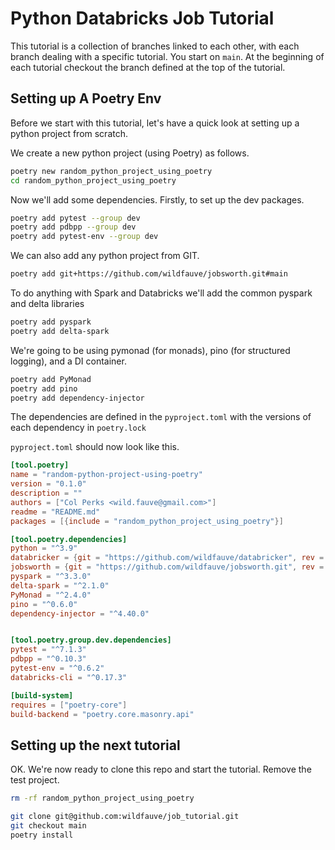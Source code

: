 # Python Databricks Job Tutorial

This tutorial is a collection of branches linked to each other, with each branch dealing with a specific tutorial.  You start on `main`.  At the beginning of each tutorial checkout the branch defined at the top of the tutorial.

## Setting up A Poetry Env

Before we start with this tutorial, let's have a quick look at setting up a python project from scratch. 

We create a new python project (using Poetry) as follows.

```bash
poetry new random_python_project_using_poetry
cd random_python_project_using_poetry
```

Now we'll add some dependencies.  Firstly, to set up the dev packages.

```bash
poetry add pytest --group dev
poetry add pdbpp --group dev
poetry add pytest-env --group dev
```

We can also add any python project from GIT.

```bash
poetry add git+https://github.com/wildfauve/jobsworth.git#main
```

To do anything with Spark and Databricks we'll add the common pyspark and delta libraries

```bash
poetry add pyspark
poetry add delta-spark
```

We're going to be using pymonad (for monads), pino (for structured logging), and a DI container.

```bash
poetry add PyMonad
poetry add pino
poetry add dependency-injector
```

The dependencies are defined in the `pyproject.toml` with the versions of each dependency in `poetry.lock`

`pyproject.toml` should now look like this.

```toml
[tool.poetry]
name = "random-python-project-using-poetry"
version = "0.1.0"
description = ""
authors = ["Col Perks <wild.fauve@gmail.com>"]
readme = "README.md"
packages = [{include = "random_python_project_using_poetry"}]

[tool.poetry.dependencies]
python = "^3.9"
databricker = {git = "https://github.com/wildfauve/databricker", rev = "main"}
jobsworth = {git = "https://github.com/wildfauve/jobsworth.git", rev = "main"}
pyspark = "^3.3.0"
delta-spark = "^2.1.0"
PyMonad = "^2.4.0"
pino = "^0.6.0"
dependency-injector = "^4.40.0"


[tool.poetry.group.dev.dependencies]
pytest = "^7.1.3"
pdbpp = "^0.10.3"
pytest-env = "^0.6.2"
databricks-cli = "^0.17.3"

[build-system]
requires = ["poetry-core"]
build-backend = "poetry.core.masonry.api"
```

## Setting up the next tutorial

OK.  We're now ready to clone this repo and start the tutorial.  Remove the test project.

```bash
rm -rf random_python_project_using_poetry
```

```bash
git clone git@github.com:wildfauve/job_tutorial.git
git checkout main
poetry install
```



